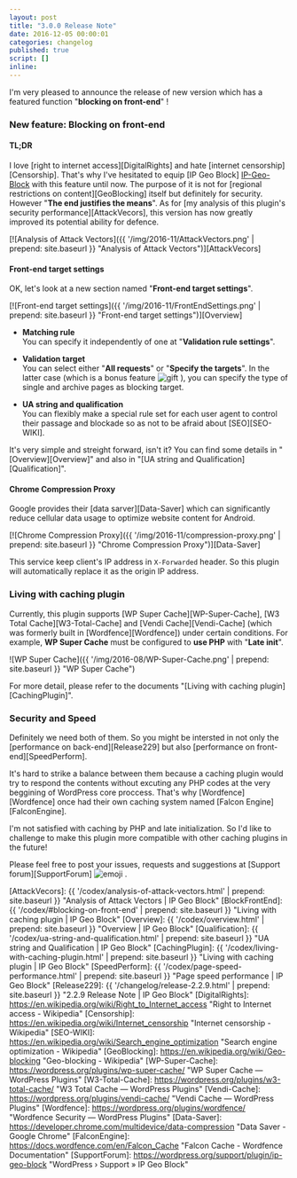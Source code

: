 ```yaml
---
layout: post
title: "3.0.0 Release Note"
date: 2016-12-05 00:00:01
categories: changelog
published: true
script: []
inline:
---
```


I'm very pleased to announce the release of new version which has a featured 
function "**blocking on front-end**" !

<!--more-->

### New feature: Blocking on front-end ###

#### TL;DR ####

I love [right to internet access][DigitalRights] and hate [internet 
censorship][Censorship]. That's why I've hesitated to equip [IP Geo Block]
[IP-Geo-Block] with this feature until now. The purpose of it is not for 
[regional restrictions on content][GeoBlocking] itself but definitely for 
security. However "**The end justifies the means**". As for 
  [my analysis of this plugin's security performance][AttackVecors], 
this version has now greatly improved its potential ability for defence.

[![Analysis of Attack Vectors]({{ '/img/2016-11/AttackVectors.png' | prepend: site.baseurl }}
  "Analysis of Attack Vectors")][AttackVecors]

#### Front-end target settings ####

OK, let's look at a new section named "**Front-end target settings**".

[![Front-end target settings]({{ '/img/2016-11/FrontEndSettings.png' | prepend: site.baseurl }}
  "Front-end target settings")][Overview]

- **Matching rule**  
  You can specify it independently of one at "**Validation rule settings**".

- **Validation target**  
  You can select either "**All requests**" or "**Specify the targets**".
  In the latter case (which is a bonus feature <span class="emoji">
  ![gift](https://assets-cdn.github.com/images/icons/emoji/unicode/1f381.png)
  </span>), you can specify the type of single and archive pages as blocking 
  target.

- **UA string and qualification**  
  You can flexibly make a special rule set for each user agent to control 
  their passage and blockade so as not to be afraid about [SEO][SEO-WIKI].

It's very simple and streight forward, isn't it? You can find some details
in "[Overview][Overview]" and also 
in "[UA string and Qualification][Qualification]".

#### Chrome Compression Proxy ####

Google provides their [data sarver][Data-Saver] which can significantly reduce 
cellular data usage to optimize website content for Android.

[![Chrome Compression Proxy]({{ '/img/2016-11/compression-proxy.png' | prepend: site.baseurl }}
  "Chrome Compression Proxy")][Data-Saver]

This service keep client's IP address in `X-Forwarded` header. So this plugin 
will automatically replace it as the origin IP address.

### Living with caching plugin ###

Currently, this plugin supports 
  [WP Super Cache][WP-Super-Cache],
  [W3 Total Cache][W3-Total-Cache] and
  [Vendi Cache][Vendi-Cache] (which was formerly built in
  [Wordfence][Wordfence])
under certain conditions. For example, **WP Super Cache** must be configured 
to **use PHP** with "**Late init**".

![WP Super Cache]({{ '/img/2016-08/WP-Super-Cache.png' | prepend: site.baseurl }}
 "WP Super Cache")

For more detail, please refer to the documents "[Living with caching plugin]
[CachingPlugin]".

### Security and Speed ###

Definitely we need both of them. So you might be intersted in not only the 
[performance on back-end][Release229] but also 
[performance on front-end][SpeedPerform].

It's hard to strike a balance between them because a caching plugin would try 
to respond the contents without excuting any PHP codes at the very beggining 
of WordPress core proccess. That's why [Wordfence][Wordfence] once had their 
own caching system named [Falcon Engine][FalconEngine].

I'm not satisfied with caching by PHP and late initialization. So I'd like to 
challenge to make this plugin more compatible with other caching plugins in 
the future!

Please feel free to post your issues, requests and suggestions at 
[Support forum][SupportForum] <span class="emoji">
![emoji](https://assets-cdn.github.com/images/icons/emoji/unicode/1f477.png)
</span>.

[IP-Geo-Block]:   https://wordpress.org/plugins/ip-geo-block/ "WordPress › IP Geo Block « WordPress Plugins"
[AttackVecors]:   {{ '/codex/analysis-of-attack-vectors.html'  | prepend: site.baseurl }} "Analysis of Attack Vectors | IP Geo Block"
[BlockFrontEnd]:  {{ '/codex/#blocking-on-front-end'           | prepend: site.baseurl }} "Living with caching plugin | IP Geo Block"
[Overview]:       {{ '/codex/overview.html'                    | prepend: site.baseurl }} "Overview | IP Geo Block"
[Qualification]:  {{ '/codex/ua-string-and-qualification.html' | prepend: site.baseurl }} "UA string and Qualification | IP Geo Block"
[CachingPlugin]:  {{ '/codex/living-with-caching-plugin.html'  | prepend: site.baseurl }} "Living with caching plugin | IP Geo Block"
[SpeedPerform]:   {{ '/codex/page-speed-performance.html'      | prepend: site.baseurl }} "Page speed performance | IP Geo Block"
[Release229]:     {{ '/changelog/release-2.2.9.html'           | prepend: site.baseurl }} "2.2.9 Release Note | IP Geo Block"
[DigitalRights]:  https://en.wikipedia.org/wiki/Right_to_Internet_access "Right to Internet access - Wikipedia"
[Censorship]:     https://en.wikipedia.org/wiki/Internet_censorship "Internet censorship - Wikipedia"
[SEO-WIKI]:       https://en.wikipedia.org/wiki/Search_engine_optimization "Search engine optimization - Wikipedia"
[GeoBlocking]:    https://en.wikipedia.org/wiki/Geo-blocking "Geo-blocking - Wikipedia"
[WP-Super-Cache]: https://wordpress.org/plugins/wp-super-cache/ "WP Super Cache &mdash; WordPress Plugins"
[W3-Total-Cache]: https://wordpress.org/plugins/w3-total-cache/ "W3 Total Cache &mdash; WordPress Plugins"
[Vendi-Cache]:    https://wordpress.org/plugins/vendi-cache/ "Vendi Cache &mdash; WordPress Plugins"
[Wordfence]:      https://wordpress.org/plugins/wordfence/ "Wordfence Security &mdash; WordPress Plugins"
[Data-Saver]:     https://developer.chrome.com/multidevice/data-compression "Data Saver - Google Chrome"
[FalconEngine]:   https://docs.wordfence.com/en/Falcon_Cache "Falcon Cache - Wordfence Documentation"
[SupportForum]:   https://wordpress.org/support/plugin/ip-geo-block "WordPress &#8250; Support &raquo; IP Geo Block"
